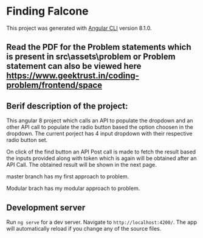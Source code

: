 # Finding Falcone

This project was generated with [Angular CLI](https://github.com/angular/angular-cli) version 8.1.0. 

## Read the PDF for the Problem statements which is present in src\assets\problem or Problem statement can also be viewed here https://www.geektrust.in/coding-problem/frontend/space

## Berif description of the project:

This angular 8 project which calls an API to populate the dropdown and an other API call to populate the radio button based the option choosen in the dropdown. The current porject has 4 input dropdown with their respective radio button set.

On click of the find button an API Post call is made to fetch the result based the inputs provided along with token which is again will be obtained after an API Call. The obtained result will be shown in the next page.

master branch has my first approach to problem.

Modular brach has my modular approach to problem.
## Development server

Run `ng serve` for a dev server. Navigate to `http://localhost:4200/`. The app will automatically reload if you change any of the source files.

